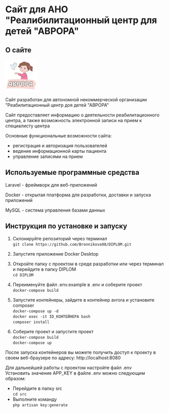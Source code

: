 # Сайт для АНО "Реалибилитационный центр для детей "АВРОРА"

## О сайте
<img src="https://raw.githubusercontent.com/Bronnikova98/DIPLOM/master/src/public/images/avrora_logo.png" width="100">

Сайт разработан для автономной некоммерческой организации "Реабилитационный центр доя детей "АВРОРА"

Сайт предоставляет информацию о деятельности реабилитационного центра, а также возможность электронной записи на прием к специалисту центра

Основные функциональные возможности сайта:

- регистрация и авторизация пользователей
- ведение информационной карты пациента
- управление записями на прием

## Используемые программные средства

Laravel - фреймворк для веб-приложений<br>

Docker - открытая платформа для разработки, доставки и запуска приложений<br>

MySQL -  система управления базами данных

## Инструкция по установке и запуску
1. Склонируйте репозиторий через терминал<br>
`git clone https://github.com/Bronnikova98/DIPLOM.git`

2. Запустите приложение Docker Desktop<br>

3. Откройте папку с проектом в среде разработки или через терминал и перейдите в папку DIPLOM<br>
`cd DIPLOM`

4. Переименуйте файл .env.example в .env и соберите проект<br>
`docker-compose build`

5. Запустите контейнеры, зайдите в контейнер avrora и установите composer<br>
`docker-compose up -d`<br>
`docker exec -it ID_КОНТЕЙНЕРА bash`<br>
`composer install`



6. Соберите проект и запустите проект<br>
`docker-compose build`<br>
`docker-compose up`

После запуска контейнеров вы можете получить доступ к проекту в своем веб-браузере по адресу: http://localhost:8080

Для дальнейшей работы с проектом настройте файл .env<br>
Установить значение APP_KEY в файле .env можно следующим образом:<br>
- Перейдите в папку src<br>
`cd src`<br>
- Выполните команду <br>
`php artisan key:generate`